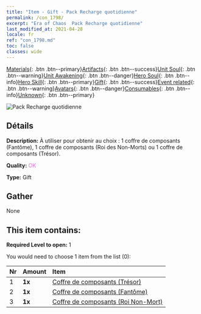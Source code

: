 ```yaml
---
title: "Item - Gift - Pack Recharge quotidienne"
permalink: /con_1798/
excerpt: "Era of Chaos  Pack Recharge quotidienne"
last_modified_at: 2021-04-28
locale: fr
ref: "con_1798.md"
toc: false
classes: wide
---
```

 [Materials](/ItemsFR/){: .btn .btn--primary}[Artifacts](/ItemsFR/Artifacts/){: .btn .btn--success}[Unit Soul](/ItemsFR/UnitSoul/){: .btn .btn--warning}[Unit Awakening](/ItemsFR/UnitAwakening/){: .btn .btn--danger}[Hero Soul](/ItemsFR/HeroSoul/){: .btn .btn--info}[Hero Skill](/ItemsFR/HeroSkill/){: .btn .btn--primary}[Gift](/ItemsFR/Gift/){: .btn .btn--success}[Event related](/ItemsFR/Events/){: .btn .btn--warning}[Avatars](/ItemsFR/Avatars/){: .btn .btn--danger}[Consumables](/ItemsFR/Consumables/){: .btn .btn--info}[Unknown](/ItemsFR/Unknown/){: .btn .btn--primary}

 ![Pack Recharge quotidienne](/images/t/i_907056.png)

## Détails
 **Description:** À utiliser pour obtenir au choix : 1 coffre de composants (Fantôme), 1 coffre de composants (Roi des Non-Morts) ou 1 coffre de composants (Trésor).

 **Quality:** <span style="color: #DA70D6">OK</span>

 **Type:** Gift

## Gather

  None

## This item contains:

 **Required Level to open:** 1

 You would need to choose 1 item from the list (0):

  | Nr | Amount |     Item    |
  |:---|:-------|:------------|
  | 1 |  **1x** | [Coffre de composants (Trésor)](/ItemsFR/con_1383/) |  | 
  | 2 |  **1x** | [Coffre de composants (Fantôme)](/ItemsFR/con_1339/) |  | 
  | 3 |  **1x** | [Coffre de composants (Roi Non-Mort)](/ItemsFR/con_1340/) |  | 
